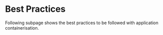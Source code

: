 # Best Practices

Following subpage shows the best practices to be followed with application containerisation.

